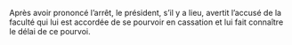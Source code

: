 Après avoir prononcé l’arrêt, le président, s’il y a lieu, avertit l’accusé de la faculté qui lui est accordée de se pourvoir en cassation et lui fait connaître le délai de ce pourvoi.